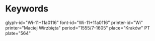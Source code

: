 # Keywords
glyph-id="Wi-11+11a0116"
font-id="Wi-11+11a0116"
printer-id="Wi"
printer="Maciej Wirzbięta"
period="1555/7-1605"
place="Kraków"
PT plate="564"
